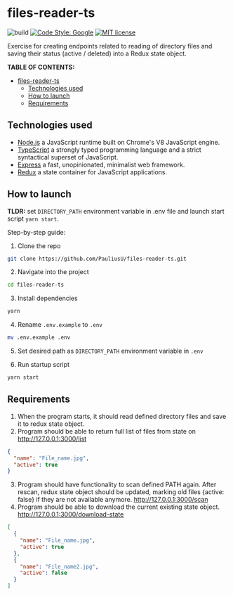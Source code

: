 # files-reader-ts

![build](https://github.com/pauliusu/files-reader-ts/actions/workflows/build.yml/badge.svg)
[![Code Style: Google](https://img.shields.io/badge/code%20style-google-blueviolet.svg)](https://github.com/google/gts)
[![MIT license](https://img.shields.io/badge/License-MIT-blue.svg)](https://github.com/PauliusU/files-reader-ts/blob/master/LICENSE)

Exercise for creating endpoints related to reading of directory files and saving their status (active / deleted) into a
Redux state object.

**TABLE OF CONTENTS:**

- [files-reader-ts](#files-reader-ts)
    - [Technologies used](#technologies-used)
    - [How to launch](#how-to-launch)
    - [Requirements](#requirements)

## Technologies used

- [Node.js](https://nodejs.org) a JavaScript runtime built on Chrome's V8 JavaScript engine.
- [TypeScript](https://www.typescriptlang.org/) a strongly typed programming language and a strict syntactical superset
  of JavaScript.
- [Express](https://expressjs.com/) a fast, unopinionated, minimalist web framework.
- [Redux](https://redux.js.org/) a state container for JavaScript applications.

## How to launch

**TLDR:** set `DIRECTORY_PATH` environment variable in .env file and launch start script `yarn start`.

Step-by-step guide:

1. Clone the repo

```bash
git clone https://github.com/PauliusU/files-reader-ts.git
```

2. Navigate into the project

```bash
cd files-reader-ts
```

3. Install dependencies

```bash
yarn
```

4. Rename `.env.example` to `.env`

```bash
mv .env.example .env
```

5. Set desired path as `DIRECTORY_PATH` environment variable in `.env`

6. Run startup script

```bash
yarn start
```

## Requirements

1. When the program starts, it should read defined directory files and save it to redux state object.
2. Program should be able to return full list of files from state on http://127.0.0.1:3000/list

```json
{
  "name": "File_name.jpg",
  "active": true
}
```

3. Program should have functionality to scan defined PATH again. After rescan, redux state object should be updated,
   marking old files {active: false} if they are not available anymore. http://127.0.0.1:3000/scan
4. Program should be able to download the current existing state object. http://127.0.0.1:3000/download-state

```json
[
  {
    "name": "File_name.jpg",
    "active": true
  },
  {
    "name": "File_name2.jpg",
    "active": false
  }
]
```

